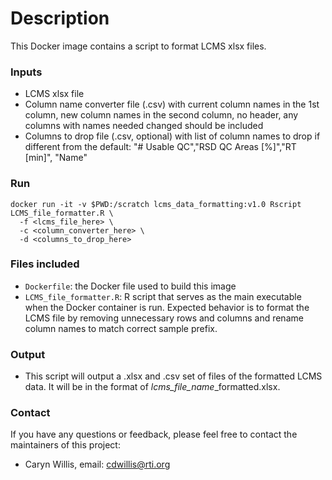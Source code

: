 # Description

This Docker image contains a script to format LCMS xlsx files.

### Inputs
- LCMS xlsx file
- Column name converter file (.csv) with current column names in the 1st column, new column names in the second column, no header, any columns with names needed changed should be included
- Columns to drop file (.csv, optional) with list of column names to drop if different from the default: "# Usable QC","RSD QC Areas [%]","RT [min]", "Name"

### Run
```
docker run -it -v $PWD:/scratch lcms_data_formatting:v1.0 Rscript LCMS_file_formatter.R \
  -f <lcms_file_here> \
  -c <column_converter_here> \
  -d <columns_to_drop_here>
```

### Files included

- `Dockerfile`: the Docker file used to build this image
- `LCMS_file_formatter.R`: R script that serves as the main executable when the Docker container is run.  Expected behavior is to format the LCMS file by removing unnecessary rows and columns and rename column names to match correct sample prefix.

### Output
- This script will output a .xlsx and .csv set of files of the formatted LCMS data. It will be in the format of *lcms_file_name*_formatted.xlsx.

### Contact

If you have any questions or feedback, please feel free to contact the maintainers of this project:

- Caryn Willis, email: cdwillis@rti.org
